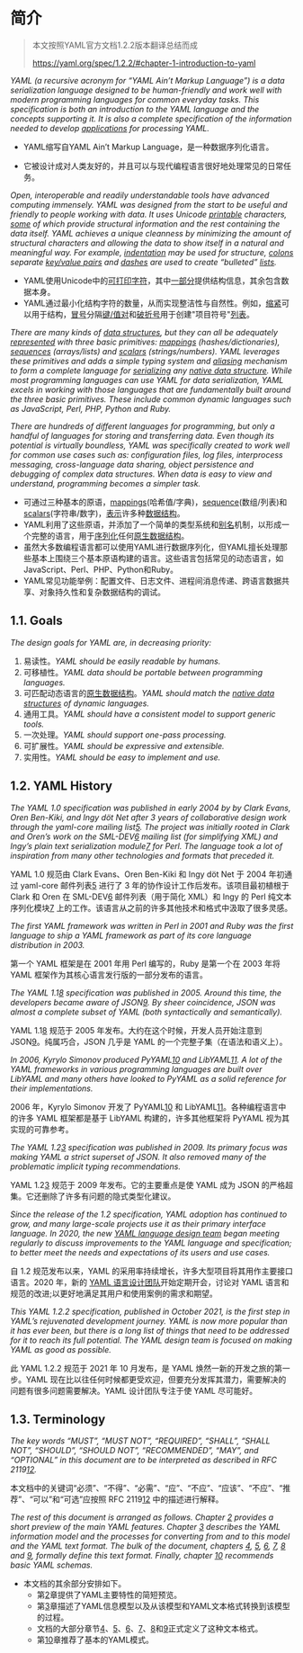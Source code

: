 # 简介

> 本文按照YAML官方文档1.2.2版本翻译总结而成
>
> https://yaml.org/spec/1.2.2/#chapter-1-introduction-to-yaml

*YAML (a recursive acronym for “YAML Ain’t Markup Language”) is a data serialization language designed to be human-friendly and work well with modern programming languages for common everyday tasks. This specification is both an introduction to the YAML language and the concepts supporting it. It is also a complete specification of the information needed to develop [applications](https://yaml.org/spec/1.2.2/#processes-and-models) for processing YAML.*

* YAML缩写自YAML Ain’t Markup Language，是一种数据序列化语言。

* 它被设计成对人类友好的，并且可以与现代编程语言很好地处理常见的日常任务。

*Open, interoperable and readily understandable tools have advanced computing immensely. YAML was designed from the start to be useful and friendly to people working with data. It uses Unicode [printable](https://yaml.org/spec/1.2.2/#character-set) characters, [some](https://yaml.org/spec/1.2.2/#indicator-characters) of which provide structural information and the rest containing the data itself. YAML achieves a unique cleanness by minimizing the amount of structural characters and allowing the data to show itself in a natural and meaningful way. For example, [indentation](https://yaml.org/spec/1.2.2/#indentation-spaces) may be used for structure, [colons](https://yaml.org/spec/1.2.2/#flow-mappings) separate [key/value pairs](https://yaml.org/spec/1.2.2/#mapping) and [dashes](https://yaml.org/spec/1.2.2/#block-sequences) are used to create “bulleted” [lists](https://yaml.org/spec/1.2.2/#sequence).*

* YAML使用Unicode中的[可打印字符](https://yaml.org/spec/1.2.2/#character-set)，其中[一部分](https://yaml.org/spec/1.2.2/#indicator-characters)提供结构信息，其余包含数据本身。
* YAML通过最小化结构字符的数量，从而实现整洁性与自然性。例如，[缩紧](https://yaml.org/spec/1.2.2/#indentation-spaces)可以用于结构，[冒号](https://yaml.org/spec/1.2.2/#flow-mappings)分隔[键/值对](https://yaml.org/spec/1.2.2/#mapping)和[破折号](https://yaml.org/spec/1.2.2/#block-sequences)用于创建"项目符号"[列表](https://yaml.org/spec/1.2.2/#sequence)。

*There are many kinds of [data structures](https://yaml.org/spec/1.2.2/#dump), but they can all be adequately [represented](https://yaml.org/spec/1.2.2/#representation-graph) with three basic primitives: [mappings](https://yaml.org/spec/1.2.2/#mapping) (hashes/dictionaries), [sequences](https://yaml.org/spec/1.2.2/#sequence) (arrays/lists) and [scalars](https://yaml.org/spec/1.2.2/#scalars) (strings/numbers). YAML leverages these primitives and adds a simple typing system and [aliasing](https://yaml.org/spec/1.2.2/#anchors-and-aliases) mechanism to form a complete language for [serializing](https://yaml.org/spec/1.2.2/#serializing-the-representation-graph) any [native data structure](https://yaml.org/spec/1.2.2/#representing-native-data-structures). While most programming languages can use YAML for data serialization, YAML excels in working with those languages that are fundamentally built around the three basic primitives. These include common dynamic languages such as JavaScript, Perl, PHP, Python and Ruby.*

*There are hundreds of different languages for programming, but only a handful of languages for storing and transferring data. Even though its potential is virtually boundless, YAML was specifically created to work well for common use cases such as: configuration files, log files, interprocess messaging, cross-language data sharing, object persistence and debugging of complex data structures. When data is easy to view and understand, programming becomes a simpler task.*

* 可通过三种基本的原语，[mappings](https://yaml.org/spec/1.2.2/#mapping)(哈希值/字典)，[sequence](https://yaml.org/spec/1.2.2/#sequence)(数组/列表)和[scalars](https://yaml.org/spec/1.2.2/#scalars)(字符串/数字)，[表示](https://yaml.org/spec/1.2.2/#representation-graph)许多种[数据结构](https://yaml.org/spec/1.2.2/#dump)。
* YAML利用了这些原语，并添加了一个简单的类型系统和[别名](https://yaml.org/spec/1.2.2/#anchors-and-aliases)机制，以形成一个完整的语言，用于[序列化](https://yaml.org/spec/1.2.2/#serializing-the-representation-graph)任何[原生数据结构](https://yaml.org/spec/1.2.2/#representing-native-data-structures)。
* 虽然大多数编程语言都可以使用YAML进行数据序列化，但YAML擅长处理那些基本上围绕三个基本原语构建的语言。这些语言包括常见的动态语言，如JavaScript、Perl、PHP、Python和Ruby。
* YAML常见功能举例：配置文件、日志文件、进程间消息传递、跨语言数据共享、对象持久性和复杂数据结构的调试。

## 1.1. Goals

*The design goals for YAML are, in decreasing priority:*

1. 易读性。*YAML should be easily readable by humans.*
2. 可移植性。*YAML data should be portable between programming languages.*
3. 可匹配动态语言的[原生数据结构](https://yaml.org/spec/1.2.2/#representing-native-data-structures)。*YAML should match the [native data structures](https://yaml.org/spec/1.2.2/#representing-native-data-structures) of dynamic languages.*
4. 通用工具。*YAML should have a consistent model to support generic tools.*
5. 一次处理。*YAML should support one-pass processing.*
6. 可扩展性。*YAML should be expressive and extensible.*
7. 实用性。*YAML should be easy to implement and use.*

## 1.2. YAML History

*The YAML 1.0 specification was published in early 2004 by by Clark Evans, Oren Ben-Kiki, and Ingy döt Net after 3 years of collaborative design work through the yaml-core mailing list[5](https://yaml.org/spec/1.2.2/#fn:yaml-core). The project was initially rooted in Clark and Oren’s work on the SML-DEV[6](https://yaml.org/spec/1.2.2/#fn:sml-dev) mailing list (for simplifying XML) and Ingy’s plain text serialization module[7](https://yaml.org/spec/1.2.2/#fn:denter) for Perl. The language took a lot of inspiration from many other technologies and formats that preceded it.*

YAML 1.0 规范由 Clark Evans、Oren Ben-Kiki 和 Ingy döt Net 于 2004 年初通过 yaml-core 邮件列表[5](https://yaml.org/spec/1.2.2/#fn:yaml-core) 进行了 3 年的协作设计工作后发布。该项目最初植根于 Clark 和 Oren 在 SML-DEV[6](https://yaml.org/spec/1.2.2/#fn:sml-dev) 邮件列表（用于简化 XML）和 Ingy 的 Perl 纯文本序列化模块[7](https://yaml.org/spec/1.2.2/#fn:denter) 上的工作。该语言从之前的许多其他技术和格式中汲取了很多灵感。

*The first YAML framework was written in Perl in 2001 and Ruby was the first language to ship a YAML framework as part of its core language distribution in 2003.*

第一个 YAML 框架是在 2001 年用 Perl 编写的，Ruby 是第一个在 2003 年将 YAML 框架作为其核心语言发行版的一部分发布的语言。

*The YAML 1.1[8](https://yaml.org/spec/1.2.2/#fn:1-1-spec) specification was published in 2005. Around this time, the developers became aware of JSON[9](https://yaml.org/spec/1.2.2/#fn:json). By sheer coincidence, JSON was almost a complete subset of YAML (both syntactically and semantically).*

YAML 1.1[8](https://yaml.org/spec/1.2.2/#fn:1-1-spec) 规范于 2005 年发布。大约在这个时候，开发人员开始注意到 JSON[9](https://yaml.org/spec/1.2.2/#fn:json)。纯属巧合，JSON 几乎是 YAML 的一个完整子集（在语法和语义上）。

*In 2006, Kyrylo Simonov produced PyYAML[10](https://yaml.org/spec/1.2.2/#fn:pyyaml) and LibYAML[11](https://yaml.org/spec/1.2.2/#fn:libyaml). A lot of the YAML frameworks in various programming languages are built over LibYAML and many others have looked to PyYAML as a solid reference for their implementations.*

2006 年，Kyrylo Simonov 开发了 PyYAML[10](https://yaml.org/spec/1.2.2/#fn:pyyaml) 和 LibYAML[11](https://yaml.org/spec/1.2.2/#fn:libyaml)。各种编程语言中的许多 YAML 框架都是基于 LibYAML 构建的，许多其他框架将 PyYAML 视为其实现的可靠参考。

*The YAML 1.2[3](https://yaml.org/spec/1.2.2/#fn:1-2-spec) specification was published in 2009. Its primary focus was making YAML a strict superset of JSON. It also removed many of the problematic implicit typing recommendations.*

YAML 1.2[3](https://yaml.org/spec/1.2.2/#fn:1-2-spec) 规范于 2009 年发布。它的主要重点是使 YAML 成为 JSON 的严格超集。它还删除了许多有问题的隐式类型化建议。

*Since the release of the 1.2 specification, YAML adoption has continued to grow, and many large-scale projects use it as their primary interface language. In 2020, the new [YAML language design team](https://yaml.org/spec/1.2.2/ext/team) began meeting regularly to discuss improvements to the YAML language and specification; to better meet the needs and expectations of its users and use cases.*

自 1.2 规范发布以来，YAML 的采用率持续增长，许多大型项目将其用作主要接口语言。2020 年，新的 [YAML 语言设计团队](https://yaml.org/spec/1.2.2/ext/team)开始定期开会，讨论对 YAML 语言和规范的改进;以更好地满足其用户和使用案例的需求和期望。

*This YAML 1.2.2 specification, published in October 2021, is the first step in YAML’s rejuvenated development journey. YAML is now more popular than it has ever been, but there is a long list of things that need to be addressed for it to reach its full potential. The YAML design team is focused on making YAML as good as possible.*

此 YAML 1.2.2 规范于 2021 年 10 月发布，是 YAML 焕然一新的开发之旅的第一步。YAML 现在比以往任何时候都更受欢迎，但要充分发挥其潜力，需要解决的问题有很多问题需要解决。YAML 设计团队专注于使 YAML 尽可能好。

## 1.3. Terminology

*The key words “MUST”, “MUST NOT”, “REQUIRED”, “SHALL”, “SHALL NOT”, “SHOULD”, “SHOULD NOT”, “RECOMMENDED”, “MAY”, and “OPTIONAL” in this document are to be interpreted as described in RFC 2119[12](https://yaml.org/spec/1.2.2/#fn:rfc-2119).*

本文档中的关键词“必须”、“不得”、“必需”、“应”、“不应”、“应该”、“不应”、“推荐”、“可以”和“可选”应按照 RFC 2119[12](https://yaml.org/spec/1.2.2/#fn:rfc-2119) 中的描述进行解释。

*The rest of this document is arranged as follows. Chapter [2](https://yaml.org/spec/1.2.2/#language-overview) provides a short preview of the main YAML features. Chapter [3](https://yaml.org/spec/1.2.2/#processes-and-models) describes the YAML information model and the processes for converting from and to this model and the YAML text format. The bulk of the document, chapters [4](https://yaml.org/spec/1.2.2/#syntax-conventions), [5](https://yaml.org/spec/1.2.2/#character-productions), [6](https://yaml.org/spec/1.2.2/#structural-productions), [7](https://yaml.org/spec/1.2.2/#flow-style-productions), [8](https://yaml.org/spec/1.2.2/#block-style-productions) and [9](https://yaml.org/spec/1.2.2/#document-stream-productions), formally define this text format. Finally, chapter [10](https://yaml.org/spec/1.2.2/#recommended-schemas) recommends basic YAML schemas.*

* 本文档的其余部分安排如下。
  * 第[2](https://yaml.org/spec/1.2.2/#language-overview)章提供了YAML主要特性的简短预览。
  * 第[3](https://yaml.org/spec/1.2.2/#processes-and-models)章描述了YAML信息模型以及从该模型和YAML文本格式转换到该模型的过程。
  * 文档的大部分章节[4](https://yaml.org/spec/1.2.2/#syntax-conventions)、[5](https://yaml.org/spec/1.2.2/#character-productions)、[6](https://yaml.org/spec/1.2.2/#structural-productions)、[7](https://yaml.org/spec/1.2.2/#flow-style-productions)、[8](https://yaml.org/spec/1.2.2/#block-style-productions)和[9](https://yaml.org/spec/1.2.2/#document-stream-productions)正式定义了这种文本格式。
  * 第[10](https://yaml.org/spec/1.2.2/#recommended-schemas)章推荐了基本的YAML模式。